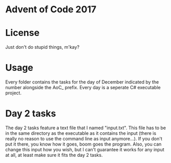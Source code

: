 # Advent of Code 2017

# License

Just don't do stupid things, m'kay?

# Usage

Every folder contains the tasks for the day of December indicated by the number alongside the AoC_ prefix. Every day is a seperate C# executable project.

# Day 2 tasks

The day 2 tasks feature a text file that I named "input.txt". This file has to be in the same directory as the executable as it contains the input (there is really no reason to use the command line as input anymore...). If you don't put it there, you know how it goes, boom goes the program. Also, you can change this input how you wish, but I can't guarantee it works for any input at all, at least make sure it fits the day 2 tasks.

